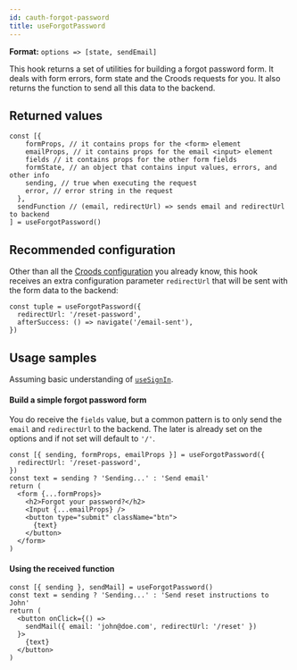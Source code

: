 ```yaml
---
id: cauth-forgot-password
title: useForgotPassword
---
```


**Format:** `options => [state, sendEmail]`

This hook returns a set of utilities for building a forgot password form. It deals with form errors, form state and the Croods requests for you. It also returns the function to send all this data to the backend.

## Returned values

```
const [{
    formProps, // it contains props for the <form> element
    emailProps, // it contains props for the email <input> element
    fields // it contains props for the other form fields
    formState, // an object that contains input values, errors, and other info
    sending, // true when executing the request
    error, // error string in the request
  },
  sendFunction // (email, redirectUrl) => sends email and redirectUrl to backend
] = useForgotPassword()
```

## Recommended configuration

Other than all the [Croods configuration](/docs/croods-provider-api) you already know, this hook receives an extra configuration parameter `redirectUrl` that will be sent with the form data to the backend:

```
const tuple = useForgotPassword({
  redirectUrl: '/reset-password',
  afterSuccess: () => navigate('/email-sent'),
})
```

## Usage samples

Assuming basic understanding of [`useSignIn`](/docs/cauth-sign-in#usage-samples).

#### Build a simple forgot password form

You do receive the `fields` value, but a common pattern is to only send the `email` and `redirectUrl` to the backend. The later is already set on the options and if not set will default to `'/'`.

```
const [{ sending, formProps, emailProps }] = useForgotPassword({
  redirectUrl: '/reset-password',
})
const text = sending ? 'Sending...' : 'Send email'
return (
  <form {...formProps}>
    <h2>Forgot your password?</h2>
    <Input {...emailProps} />
    <button type="submit" className="btn">
      {text}
    </button>
  </form>
)
```

#### Using the received function

```
const [{ sending }, sendMail] = useForgotPassword()
const text = sending ? 'Sending...' : 'Send reset instructions to John'
return (
  <button onClick={() =>
    sendMail({ email: 'john@doe.com', redirectUrl: '/reset' })
  }>
    {text}
  </button>
)
```
